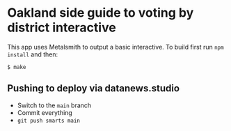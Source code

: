 
# Oakland side guide to voting by district interactive

This app uses Metalsmith to output a basic interactive. To build first run `npm install` and then:

    $ make


## Pushing to deploy via datanews.studio

- Switch to the `main` branch
- Commit everything
- `git push smarts main`

